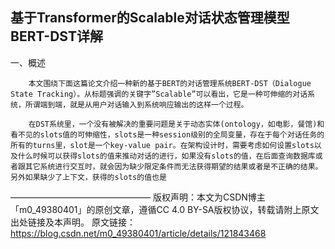 ## 基于Transformer的Scalable对话状态管理模型BERT-DST详解


一、概述

        本文围绕下面这篇论文介绍一种新的基于BERT的对话管理系统BERT-DST（Dialogue State Tracking）。从标题强调的关键字”Scalable”可以看出，它是一种可伸缩的对话系统，所谓端到端，就是从用户对话输入到系统响应输出的这样一个过程。

        在DST系统里，一个没有被解决的重要问题是关于动态实体(ontology，如电影，餐馆)和看不见的slots值的可伸缩性，slots是一种session级别的全局变量，存在于每个对话任务的所有的turns里，slot是一个key-value pair。在架构设计时，需要考虑如何设置slots以及什么时候可以获得slots的值来推动对话的进行，如果没有slots的值，在后面查询数据库或者跟其它系统进行交互时，就会因为缺少限定条件而无法获得期望的结果或者是不正确的结果。另外如果缺少了上下文，获得的slots的值也是

————————————————
版权声明：本文为CSDN博主「m0_49380401」的原创文章，遵循CC 4.0 BY-SA版权协议，转载请附上原文出处链接及本声明。
原文链接：https://blog.csdn.net/m0_49380401/article/details/121843468
